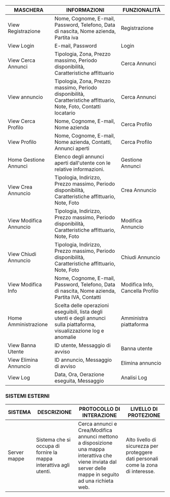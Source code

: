 |MASCHERA|INFORMAZIONI|FUNZIONALITÀ|
|--------|------------|------------|
|View Registrazione |Nome, Cognome, E-mail, Password, Telefono, Data di nascita, Nome azienda, Partita iva| Registrazione|
|View Login|E-mail, Password|Login|
|View Cerca Annunci|Tipologia, Zona, Prezzo massimo, Periodo disponibilità, Caratteristiche affittuario|Cerca Annunci|
|View annuncio|Tipologia, Zona, Prezzo massimo, Periodo disponibilità, Caratteristiche affittuario, Note, Foto, Contatti locatario|Cerca Annunci|
|View Cerca Profilo|Nome, Cognome, E-mail, Nome azienda|Cerca Profilo|
|View Profilo|Nome, Cognome, E-mail, Nome azienda, Contatti, Annunci aperti|Cerca Profilo|
|Home Gestione Annunci|Elenco degli annunci aperti dall'utente con le relative informazioni.|Gestione Annunci|
|View Crea Annuncio|Tipologia, Indirizzo, Prezzo massimo, Periodo disponibilità, Caratteristiche affittuario, Note, Foto|Crea Annuncio|
|View Modifica Annuncio|Tipologia, Indirizzo, Prezzo massimo, Periodo disponibilità, Caratteristiche affittuario, Note, Foto|Modifica Annuncio|
|View Chiudi Annuncio|Tipologia, Indirizzo, Prezzo massimo, Periodo disponibilità, Caratteristiche affittuario, Note, Foto|Chiudi Annuncio|
|View Modifica Info|Nome, Cognome, E-mail, Password, Telefono, Data di nascita, Nome azienda, Partita IVA, Contatti|Modifica Info, Cancella Profilo|
|Home Amministrazione|Scelta delle operazioni eseguibili, lista degli utenti e degli annunci sulla piattaforma, visualizzazione log e anomalie|Amministra piattaforma|
|View Banna Utente|ID utente, Messaggio di avviso|Banna utente|
|View Elimina Annuncio|ID annuncio, Messaggio di avviso|Elimina annuncio|
|View Log|Data, Ora, Oerazione eseguita, Messaggio|Analisi Log|



### SISTEMI ESTERNI
|SISTEMA|DESCRIZIONE|PROTOCOLLO DI INTERAZIONE|LIVELLO DI PROTEZIONE|
|-------|-----------|-------------------------|---------------------|
|Server mappe| Sistema che si occupa di fornire la mappa interattiva agli utenti.|Cerca annunci e Crea/Modifica annunci mettono a disposizione una mappa interattiva che viene inviata dal server delle mappe in seguito ad una richieta web. | Alto livello di sicurezza per proteggere dati personali come la zona di interesse.|
